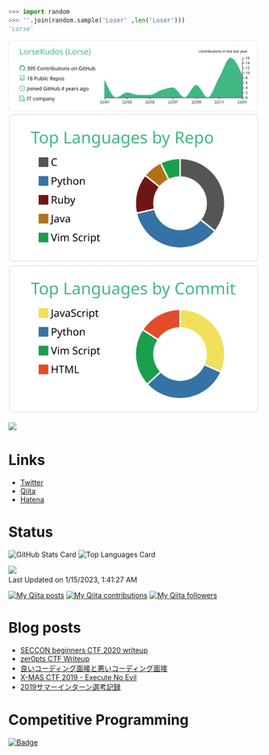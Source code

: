 ```python
>>> import random
>>> ''.join(random.sample('Loser' ,len('Loser')))
'Lorse'
```

[![](https://raw.githubusercontent.com/LorseKudos/LorseKudos/master/profile-summary-card-output/vue/0-profile-details.svg)](https://github.com/vn7n24fzkq/github-profile-summary-cards)
[![](https://raw.githubusercontent.com/LorseKudos/LorseKudos/master/profile-summary-card-output/vue/1-repos-per-language.svg)](https://github.com/vn7n24fzkq/github-profile-summary-cards)
[![](https://raw.githubusercontent.com/LorseKudos/LorseKudos/master/profile-summary-card-output/vue/2-most-commit-language.svg)](https://github.com/vn7n24fzkq/github-profile-summary-cards)

![](https://komarev.com/ghpvc/?username=LorseKudos&color=green)

# Links
- [Twitter](https://twitter.com/LorseKudos)
- [Qiita](https://qiita.com/LorseKudos)
- [Hatena](https://lorse.hatenablog.com/)

# Status
![GitHub Stats Card](https://github-readme-stats.vercel.app/api?username=LorseKudos&count_private=true&show_icons=true&theme=dracula)
![Top Languages Card](https://github-readme-stats.vercel.app/api/top-langs/?username=LorseKudos&layout=compact&theme=dracula)

<!--START_SECTION:lapras-card-->
<a href="https://lapras.com/public/Lorse" target="_blank" rel="noopener noreferrer"><img src="https://lapras-card-generator.vercel.app/api/svg?e=3.74&b=3.48&i=3.87&b1=%23020E27&b2=%230E5593&i1=%23030E21&i2=%231688BF&l=ja" width="400" ></a>  
Last Updated on 1/15/2023, 1:41:27 AM
<!--END_SECTION:lapras-card-->

[![My Qiita posts](https://qiita-badge.apiapi.app/s/LorseKudos/posts.svg)](http://qiita.com/LorseKudos)
[![My Qiita contributions](https://qiita-badge.apiapi.app/s/LorseKudos/contributions.svg)](http://qiita.com/LorseKudos)
[![My Qiita followers](https://qiita-badge.apiapi.app/s/LorseKudos/followers.svg)](http://qiita.com/LorseKudos)

<!--
[![Updated Badge](https://badges.pufler.dev/updated/LorseKudos/LorseKudos)](https://github.com/LorseKudos)
[![Commits Badge](https://badges.pufler.dev/commits/monthly/LorseKudos)](https://github.com/LorseKudos)
-->

# Blog posts
<!-- BLOG-POST-LIST:START -->
- [SECCON beginners CTF 2020 writeup](https://lorse.hatenablog.com/entry/2020/05/24/172016)
- [zer0pts CTF Writeup](https://lorse.hatenablog.com/entry/2020/03/09/092401)
- [良いコーディング面接と悪いコーディング面接](https://lorse.hatenablog.com/entry/2019/12/31/170211)
- [X-MAS CTF 2019 - Execute No Evil](https://lorse.hatenablog.com/entry/2019/12/21/215610)
- [2019サマーインターン選考記録](https://lorse.hatenablog.com/entry/2019/08/03/223000)
<!-- BLOG-POST-LIST:END -->

# Competitive Programming
[![Badge](https://cp-logo.vercel.app/atcoder/Lorse)](https://atcoder.jp/users/Lorse) 

<!--
**LorseKudos/LorseKudos** is a ✨ _special_ ✨ repository because its `README.md` (this file) appears on your GitHub profile.

Here are some ideas to get you started:

- 🔭 I’m currently working on ...
- 🌱 I’m currently learning ...
- 👯 I’m looking to collaborate on ...
- 🤔 I’m looking for help with ...
- 💬 Ask me about ...
- 📫 How to reach me: ...
- 😄 Pronouns: ...
- ⚡ Fun fact: ...
-->
